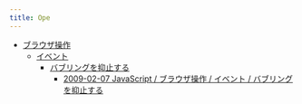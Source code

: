 ```yaml
---
title: Ope
---
```



- [ブラウザ操作](./ブラウザ操作/index.md)
    - [イベント](./ブラウザ操作/イベント/index.md)
        - [バブリングを抑止する](./ブラウザ操作/イベント/バブリングを抑止する/index.md)
            - [2009-02-07 JavaScript / ブラウザ操作 / イベント / バブリングを抑止する](./../../../../d/2009/02/07/JavaScript_でバブリングを抑止する.md)




